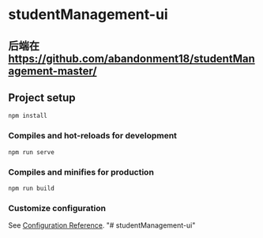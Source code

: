 # studentManagement-ui

## 后端在 https://github.com/abandonment18/studentManagement-master/

## Project setup
```
npm install
```

### Compiles and hot-reloads for development
```
npm run serve
```

### Compiles and minifies for production
```
npm run build
```

### Customize configuration
See [Configuration Reference](https://cli.vuejs.org/config/).
"# studentManagement-ui" 

